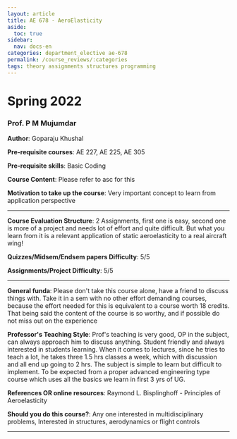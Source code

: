 ```yaml
---
layout: article
title: AE 678 - AeroElasticity
aside:
  toc: true
sidebar:
  nav: docs-en
categories: department_elective ae-678
permalink: /course_reviews/:categories
tags: theory assignments structures programming
---
```


# Spring 2022
### Prof. P M Mujumdar
**Author**: Goparaju Khushal

**Pre-requisite courses**: AE 227, AE 225, AE 305

**Pre-requisite skills**: Basic Coding

**Course Content**:
Please refer to asc for this

**Motivation to take up the course**: Very important concept to learn from application perspective

---

**Course Evaluation Structure**:
2 Assignments, first one is easy, second one is more of a project and needs lot of effort and quite difficult. But what you learn from it is a relevant  application of static aeroelasticity to a real aircraft wing!

**Quizzes/Midsem/Endsem papers Difficulty**: 5/5

**Assignments/Project Difficulty**: 5/5

---

**General funda**: Please don't take this course alone, have a friend to discuss things with. Take it in a sem with no other effort demanding courses, because the effort needed for this is equivalent to a course worth 18 credits. That being said the content of the course is so worthy, and if possible do not miss out on the experience 

**Professor's Teaching Style**: Prof's teaching is very good, OP in the subject, can always approach him to discuss anything. Student friendly and always interested in students learning. When it comes to lectures, since he tries to teach a lot, he takes three 1.5 hrs classes a week, which with discussion and all end up going to 2 hrs. The subject is simple to learn but difficult to implement. To be expected from a proper advanced engineering type course which uses all the basics we learn in first 3 yrs of UG.

**References OR online resources**:
Raymond L. Bisplinghoff - Principles of Aeroelasticity

**Should you do this course?**: 
Any one interested in multidisciplinary problems, Interested in structures, aerodynamics or flight controls

---

